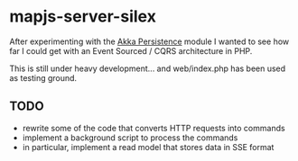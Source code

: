 mapjs-server-silex
==================

After experimenting with the [Akka Persistence](http://doc.akka.io/docs/akka/snapshot/scala/persistence.html) module I wanted to see how far I could get with an Event Sourced / CQRS architecture in PHP.

This is still under heavy development... and web/index.php has been used as testing ground.

TODO
----

* rewrite some of the code that converts HTTP requests into commands
* implement a background script to process the commands
* in particular, implement a read model that stores data in SSE format
